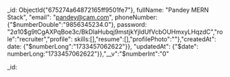 \_id: ObjectId{"675274a64872165ff9501fe7"},
fullName: "Pandey MERN Stack",
"email": "pandey@cam.com",
phoneNumber: {"$numberDouble":"9856345234.0"},
password: "$2a$10$g9tCgAXPqBoe3c/BkDlaHubqj9mstjkYjIdUfVcbOUHmxyLHqzdC","role":"recruiter","profile":
skills:[],"resume":[],"profilePhoto":""},"createdAt":
date: {"$numberLong":"1733457062622"}},
"updatedAt": {"$date":
numberLong:"1733457062622"}},"\_\_v":"$numberInt":"0"

\_id:
